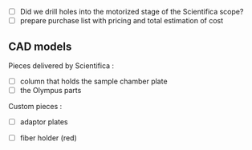 - [ ] Did we drill holes into the motorized stage of the Scientifica scope?
- [ ] prepare purchase list with pricing and total estimation of cost

## CAD models

Pieces delivered by Scientifica :
- [ ] column that holds the sample chamber plate
- [ ] the Olympus parts

Custom pieces :
- [ ] adaptor plates
- [ ] fiber holder (red)


